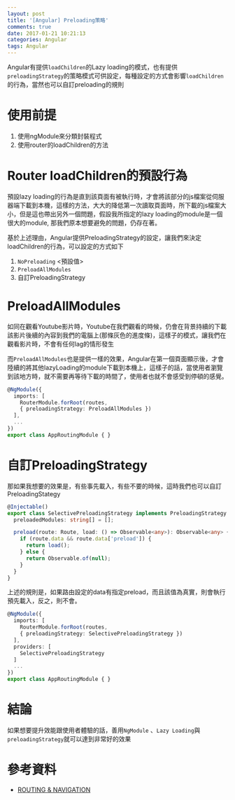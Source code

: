 ```yaml
---
layout: post
title: '[Angular] Preloading策略'
comments: true
date: 2017-01-21 10:21:13
categories: Angular
tags: Angular
---
```


Angular有提供`loadChildren`的Lazy loading的模式，也有提供`preloadingStrategy`的策略模式可供設定，每種設定的方式會影響`loadChildren`的行為，當然也可以自訂preloading的規則

<!-- more -->

# 使用前提

1. 使用ngModule來分類封裝程式
2. 使用router的loadChildren的方法

# Router loadChildren的預設行為 

預設lazy loading的行為是直到該頁面有被執行時，才會將該部分的js檔案從伺服器端下載到本機，這樣的方法，大大的降低第一次讀取頁面時，所下載的js檔案大小，但是這也帶出另外一個問題，假設我所指定的lazy loading的module是一個很大的module, 那我們原本想要避免的問題，仍存在著。

基於上述理由，Angular提供PreloadingStrategy的設定，讓我們來決定loadChildren的行為，可以設定的方式如下

1. `NoPreloading` <預設值>
2. ` PreloadAllModules `
3. 自訂PreloadingStrategy

# PreloadAllModules

如同在觀看Youtube影片時，Youtube在我們觀看的時候，仍會在背景持續的下載該影片後續的內容到我們的電腦上(那條灰色的進度條)，這樣子的模式，讓我們在觀看影片時，不會有任何lag的情形發生

而`PreloadAllModules`也是提供一樣的效果，Angular在第一個頁面顯示後，才會陸續的將其他lazyLoading的module下載到本機上，這樣子的話，當使用者瀏覽到該地方時，就不需要再等待下載的時間了，使用者也就不會感受到停頓的感覺。

```typescript
@NgModule({
  imports: [
    RouterModule.forRoot(routes,
    { preloadingStrategy: PreloadAllModules })
  ],
  ...
})
export class AppRoutingModule { }
```



# 自訂PreloadingStrategy

那如果我想要的效果是，有些事先載入，有些不要的時候，這時我們也可以自訂PreloadingStategy

```typescript
@Injectable()
export class SelectivePreloadingStrategy implements PreloadingStrategy {
  preloadedModules: string[] = [];

  preload(route: Route, load: () => Observable<any>): Observable<any> {
    if (route.data && route.data['preload']) {
      return load();
    } else {
      return Observable.of(null);
    }
  }
}
```

上述的規則是，如果路由設定的data有指定preload，而且該值為真實，則會執行預先載入，反之，則不會。

```typescript
@NgModule({
  imports: [
    RouterModule.forRoot(routes,
    { preloadingStrategy: SelectivePreloadingStrategy })
  ],
  providers: [
    SelectivePreloadingStrategy
  ]
  ...
})
export class AppRoutingModule { }
```

# 結論

如果想要提升效能跟使用者體驗的話，善用`NgModule` 、`Lazy Loading`與`preloadingStrategy`就可以達到非常好的效果

# 參考資料

* [ROUTING & NAVIGATION](https://angular.io/docs/ts/latest/guide/router.html)